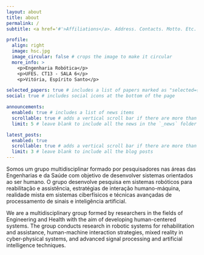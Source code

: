 ```yaml
---
layout: about
title: about
permalink: /
subtitle: <a href='#'>Affiliations</a>. Address. Contacts. Motto. Etc.

profile:
  align: right
  image: hsc.jpg
  image_circular: false # crops the image to make it circular
  more_info: >
    <p>Engenharia Robótica</p>
    <p>UFES. CT13 - SALA 6</p>
    <p>Vitória, Espírito Santo</p>

selected_papers: true # includes a list of papers marked as "selected={true}"
social: true # includes social icons at the bottom of the page

announcements:
  enabled: true # includes a list of news items
  scrollable: true # adds a vertical scroll bar if there are more than 3 news items
  limit: 5 # leave blank to include all the news in the `_news` folder

latest_posts:
  enabled: true
  scrollable: true # adds a vertical scroll bar if there are more than 3 new posts items
  limit: 3 # leave blank to include all the blog posts
---
```


Somos um grupo multidisciplinar formado por pesquisadores nas áreas das Engenharias e da Saúde com objetivo de desenvolver sistemas orientados ao ser humano. O grupo desenvolve pesquisa em sistemas robóticos para reabilitação e assistência, estratégias de interação humano-máquina, realidade mista em sistemas ciberfísicos e técnicas avançadas de processamento de sinais e inteligência artificial.

  We are a multidisciplinary group formed by researchers in the fields of Engineering and Health with the aim of developing human-centered systems. The group conducts research in robotic systems for rehabilitation and assistance, human-machine interaction strategies, mixed reality in cyber-physical systems, and advanced signal processing and artificial intelligence techniques.
